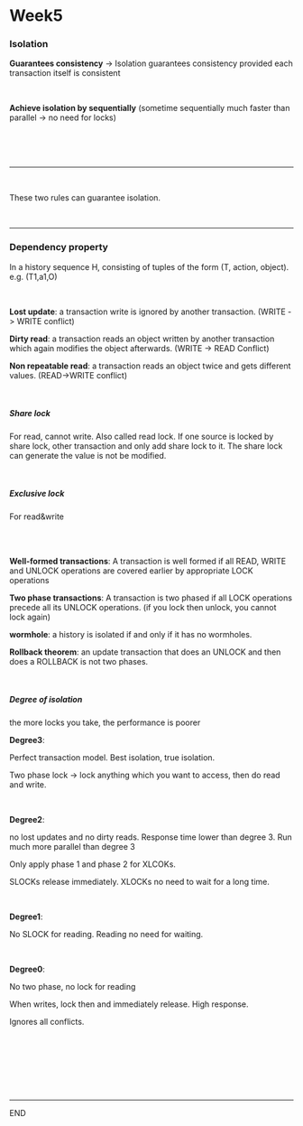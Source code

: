 # Week5

### Isolation

**Guarantees consistency** ->  Isolation guarantees consistency provided each transaction itself is consistent

<br />

**Achieve isolation by sequentially** (sometime sequentially much faster than parallel -> no need for locks) 

<br />

<br />

<br />



---



<br />

These two rules can guarantee isolation.

<br />

---

### Dependency property

In a history sequence H, consisting of tuples of the form (T, action, object).  e.g. 	(T1,a1,O)

<br />

**Lost update**: a transaction write is ignored by another transaction. (WRITE
-> WRITE conflict)

**Dirty read**: a transaction reads an object written by another transaction which again modifies the object afterwards. (WRITE -> READ Conflict)

**Non repeatable read**: a transaction reads an object twice and gets different values. (READ->WRITE conflict)

<br />

##### Share lock

For read, cannot write. Also called read lock. If one source is locked by share lock, other transaction and only add share lock to it. The share lock can generate the value is not be modified.

<br />

##### Exclusive lock

For read&write

<br />

<br />

**Well-formed transactions**: A transaction is well formed if all READ, WRITE and UNLOCK
operations are covered earlier by appropriate LOCK operations

**Two phase transactions**: A transaction is two phased if all LOCK operations precede
all its UNLOCK operations. (if you lock then unlock, you cannot lock again)

**wormhole**: a history is isolated if and only if it has no wormholes.

**Rollback theorem**: an update transaction that does an UNLOCK and then does a ROLLBACK is not two phases.

<br />

##### Degree of isolation

the more locks you take, the performance is poorer

**Degree3**:

Perfect transaction model. Best isolation, true isolation. 

Two phase lock -> lock anything which you want to access, then do read and write.

<br />

**Degree2**:

no lost updates and no dirty reads. Response time lower than degree 3. Run much more parallel than degree 3

Only apply phase 1 and phase 2 for XLCOKs.

SLOCKs release immediately. XLOCKs no need to wait for a long time.

<br />

**Degree1**:

No SLOCK for reading. Reading no need for waiting.

<br />

**Degree0**:

No two phase, no lock for reading

When writes, lock then and immediately release. High response.

Ignores all conflicts.

<br />

<br />

<br />

<br />

<br />

<br />

---

END